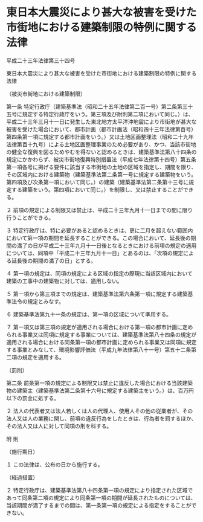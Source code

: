 # 東日本大震災により甚大な被害を受けた市街地における建築制限の特例に関する法律

平成二十三年法律第三十四号

東日本大震災により甚大な被害を受けた市街地における建築制限の特例に関する法律

（被災市街地における建築制限）

第一条 特定行政庁（建築基準法（昭和二十五年法律第二百一号）第二条第三十五号に規定する特定行政庁をいう。第三項及び附則第二項において同じ。）は、平成二十三年三月十一日に発生した東北地方太平洋沖地震により市街地が甚大な被害を受けた場合において、都市計画（都市計画法（昭和四十三年法律第百号）第四条第一項に規定する都市計画をいう。）又は土地区画整理法（昭和二十九年法律第百十九号）による土地区画整理事業のため必要があり、かつ、当該市街地の健全な復興を図るためやむを得ないと認めるときは、建築基準法第八十四条の規定にかかわらず、被災市街地復興特別措置法（平成七年法律第十四号）第五条第一項各号に掲げる要件に該当する市街地の土地の区域を指定し、期間を限り、その区域内における建築物（建築基準法第二条第一号に規定する建築物をいう。第四項及び次条第一項において同じ。）の建築（建築基準法第二条第十三号に規定する建築をいう。第四項において同じ。）を制限し、又は禁止することができる。

２ 前項の規定による制限又は禁止は、平成二十三年九月十一日までの間に限り行うことができる。

３ 特定行政庁は、特に必要があると認めるときは、更に二月を超えない範囲内において第一項の期間を延長することができる。この場合において、延長後の期間の満了の日が平成二十三年九月十一日後となるときにおける前項の規定の適用については、同項中「平成二十三年九月十一日」とあるのは、「次項の規定による延長後の期間の満了の日」とする。

４ 第一項の規定は、同項の規定による区域の指定の際現に当該区域内において建築の工事中の建築物に対しては、適用しない。

５ 第一項から第三項までの規定は、建築基準法第六条第一項に規定する建築基準法令の規定とみなす。

６ 建築基準法第九十一条の規定は、第一項の区域について準用する。

７ 第一項又は第三項の規定が適用される場合における第一項の都市計画に定められる事業又は同項に規定する事業については、建築基準法第八十四条の規定が適用される場合における同条第一項の都市計画に定められる事業又は同項に規定する事業とみなして、環境影響評価法（平成九年法律第八十一号）第五十二条第二項の規定を適用する。

（罰則）

第二条 前条第一項の規定による制限又は禁止に違反した場合における当該建築物の建築主（建築基準法第二条第十六号に規定する建築主をいう。）は、百万円以下の罰金に処する。

２ 法人の代表者又は法人若しくは人の代理人、使用人その他の従業者が、その法人又は人の業務に関し、前項の違反行為をしたときは、行為者を罰するほか、その法人又は人に対して同項の刑を科する。

附 則

（施行期日）

１ この法律は、公布の日から施行する。

（経過措置）

２ 特定行政庁は、建築基準法第八十四条第一項の規定により指定された区域であって同条第二項の規定により同条第一項の期間が延長されたものについては、当該期間が満了するまでの間は、第一条第一項の規定による指定をすることができない。
